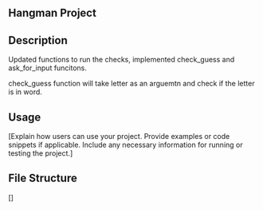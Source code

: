 ## Hangman Project

## Description

Updated functions to run the checks, implemented check_guess and ask_for_input funcitons.

check_guess function will take letter as an arguemtn and check if the letter is in word.

## Usage

[Explain how users can use your project. Provide examples or code snippets if applicable. Include any necessary information for running or testing the project.]

## File Structure

[]

